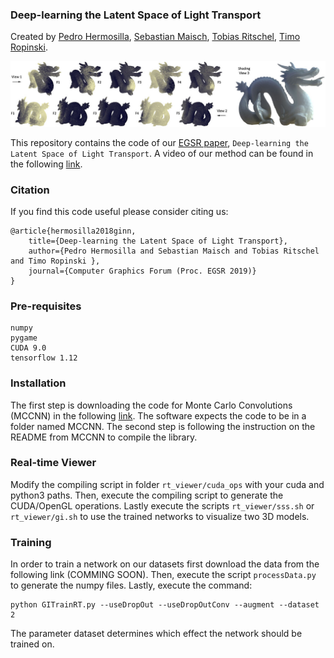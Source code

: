 ### Deep-learning the Latent Space of Light Transport
Created by <a href="https://www.uni-ulm.de/en/in/mi/institute/mi-mitarbeiter/pedro-hermosilla-casajus/" target="_blank">Pedro Hermosilla</a>, <a href="https://www.uni-ulm.de/in/mi/institut/mitarbeiter/sebastian-maisch/">Sebastian Maisch</a>, <a href="http://www.homepages.ucl.ac.uk/~ucactri/">Tobias Ritschel</a>, <a href="https://www.uni-ulm.de/in/mi/institut/mi-mitarbeiter/tr/" target="_blank">Timo Ropinski</a>.

![teaser](https://github.com/viscom-ulm/GINN/blob/master/teaser/teaser.jpg)

This repository contains the code of our <a href="https://arxiv.org/abs/1811.04756">EGSR paper</a>, `Deep-learning the Latent Space of Light Transport`. A video of our method can be found in the following <a href="https://www.youtube.com/embed/deLJvw10AaU">link</a>.

### Citation

If you find this code useful please consider citing us:

    @article{hermosilla2018ginn,
        title={Deep-learning the Latent Space of Light Transport},
        author={Pedro Hermosilla and Sebastian Maisch and Tobias Ritschel and Timo Ropinski },
        journal={Computer Graphics Forum (Proc. EGSR 2019)}
    }

### Pre-requisites

    numpy
    pygame
    CUDA 9.0
    tensorflow 1.12

### Installation

The first step is downloading the code for Monte Carlo Convolutions (MCCNN) in the following <a href="https://github.com/viscom-ulm/MCCNN">link</a>. The software expects the code to be in a folder named MCCNN. The second step is following the instruction on the README from MCCNN to compile the library.

### Real-time Viewer

Modify the compiling script in folder `rt_viewer/cuda_ops` with your cuda and python3 paths. Then, execute the compiling script to generate the CUDA/OpenGL operations. Lastly execute the scripts `rt_viewer/sss.sh` or `rt_viewer/gi.sh` to use the trained networks to visualize two 3D models.

### Training

In order to train a network on our datasets first download the data from the following link (COMMING SOON). Then, execute the script `processData.py` to generate the numpy files. Lastly, execute the command:

    python GITrainRT.py --useDropOut --useDropOutConv --augment --dataset 2

The parameter dataset determines which effect the network should be trained on.